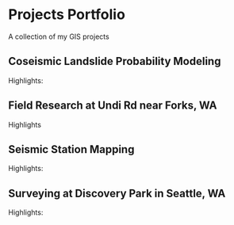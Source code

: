 # Projects Portfolio
A collection of my GIS projects
## Coseismic Landslide Probability Modeling
Highlights:

## Field Research at Undi Rd near Forks, WA
Highlights

## Seismic Station Mapping
Highlights:

## Surveying at Discovery Park in Seattle, WA
Highlights: